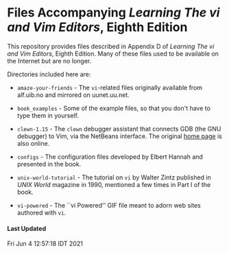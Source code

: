 # Files Accompanying *Learning The vi and Vim Editors*, Eighth Edition

This repository provides files described in
Appendix D of *Learning The vi and Vim Editors*, Eighth Edition.
Many of these files used to be available on the Internet
but are no longer.

Directories included here are:

* `amaze-your-friends` - The `vi`-related files originally
available from alf.uib.no and mirrored on uunet.uu.net.

* `book_examples` - Some of the example files, so that you don't
have to type them in yourself.

* `clewn-1.15` - The `clewn` debugger assistant that connects
GDB (the GNU debugger) to Vim, via the NetBeans interface. The original
[home page](http://clewn.sourceforge.net) is also online.

* `configs` - The configuration files developed by
Elbert Hannah and presented in the book.

* `unix-world-tutorial` - The tutorial on `vi` by Walter Zintz
published in *UNIX World* magazine in 1990, mentioned a few
times in Part I of the book.

* `vi-powered` - The ``vi Powered'' GIF file meant to adorn
web sites authored with `vi`.

#### Last Updated

Fri Jun  4 12:57:18 IDT 2021
